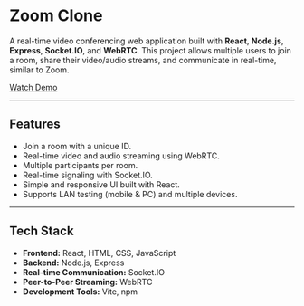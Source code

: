 # Zoom Clone

A real-time video conferencing web application built with **React**, **Node.js**, **Express**, **Socket.IO**, and **WebRTC**. This project allows multiple users to join a room, share their video/audio streams, and communicate in real-time, similar to Zoom.

[Watch Demo](zoom.mp4)

---

## Features

- Join a room with a unique ID.
- Real-time video and audio streaming using WebRTC.
- Multiple participants per room.
- Real-time signaling with Socket.IO.
- Simple and responsive UI built with React.
- Supports LAN testing (mobile & PC) and multiple devices.

---

## Tech Stack

- **Frontend:** React, HTML, CSS, JavaScript
- **Backend:** Node.js, Express
- **Real-time Communication:** Socket.IO
- **Peer-to-Peer Streaming:** WebRTC
- **Development Tools:** Vite, npm
